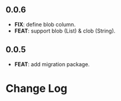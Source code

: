 ## 0.0.6

 - **FIX**: define blob column.
 - **FEAT**: support blob (List<int>) & clob (String).

## 0.0.5

 - **FEAT**: add migration package.

# Change Log

